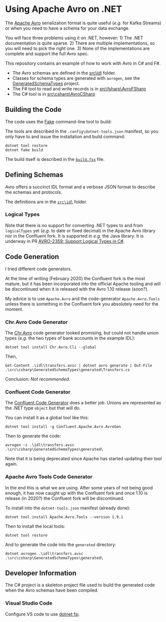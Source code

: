 # Using Apache Avro on .NET

The [Apache Avro](https://avro.apache.org/) serialization format is quite useful (_e.g._ for Kafka Streams) or 
when you need to have a schema for your data exchange.

You will face three problems using it on .NET, however:
    1) The .NET documentation is quite sparse.
    2) There are multiple implementations, so you will need to pick the right one.
    3) None of the implementations are complete and support the full Avro spec.

This repository contains an example of how to work with Avro in C# and F#.

- The Avro schemas are defined in the [src\idl](src/idl) folder.
- Classes for schema types are generated with `avrogen`, see the [GeneratedSchemaTypes](src\csharp\GeneratedSchemaTypes) project.
- The F# tool to read and write records is in [src\fsharp\AvroFSharp](src\fsharp\AvroFSharp)
- The C# tool is in [src\csharp\AvroCSharp](src\csharp\AvroCSharp)

## Building the Code

The code uses the [Fake](https://fake.build) command-line tool to build:

The tools are described in the `.config\dotnet-tools.json` manifest, 
so you only have to and issue the installation and build command:

    dotnet tool restore
    dotnet fake build

The build itself is described in the [`build.fsx`](build.fsx) file.


## Defining Schemas

Avro offers a succinct IDL format and a verbose JSON format to describe 
the schemas and protocols.

The definitions are in the [`src\idl`](src\idl) folder.

### Logical Types
Note that there is no support for converting .NET types to and from `logicalTypes` yet (_e.g._ to date or fixed decimal) in the Apache Avro library nor in the Confluent fork.
It is supported in _e.g._ the Java library. It is underway in PR [AVRO-2359: Support Logical Types in C#](https://github.com/apache/avro/pull/492).


## Code Generation
I tried different code generators.

At the time of writing (February 2020) the Confluent fork is the most mature,
but it has been incorporated into the official Apache tooling and
will be discontinued when it is released with the Avro 1.10 release (soon?).

My advice is to use `Apache.Avro` and the code-generator `Apache.Avro.Tools` unless
there is something in the Confluent fork you absolutely need for the moment.

### Chr.Avro Code Generator

The [Chr.Avro](https://engineering.chrobinson.com/dotnet-avro/) code generator looked promising, but
could not handle union types (_e.g._ the two types of bank accounts in the example IDL):

    dotnet tool install Chr.Avro.Cli --global

Then, 

    Get-Content .\idl\transfers.avsc | dotnet avro generate | Out-File .\src\csharp\GeneratedSchemaTypes\generated\Transfers.cs

Conclusion: *Not recommended.*

### Confluent Code Generator

The [Confluent Code Generator](https://www.nuget.org/packages/Confluent.Apache.Avro.AvroGen/) does a better job.
Unions are represented as the .NET type `object` but that will do.

You can install it as a global tool like this:

    dotnet tool install -g Confluent.Apache.Avro.AvroGen

Then to generate the code:

    avrogen -s .\idl\transfers.avsc  .\src\csharp\GeneratedSchemaTypes\generated\

Note that it is being deprecated since Apache has started updating their tool again.

### Apache Avro Tools Code Generator

In the end this is what we are using. After some years of not being good enough, it has now caught up with the Confluent fork and
once 1.10 is release (in 2020?) the Confluent fork will be discontinued.

To install into the `dotnet-tools.json` manifest (already done):

    dotnet tool install Apache.Avro.Tools --version 1.9.1

Then to install the local tools:

    dotnet tool restore

And to generate the code into the `generated` directory:

    dotnet avrogen .\idl\transfers.avsc  .\src\csharp\GeneratedSchemaTypes\generated\



## Developer Information

The C# project is a skeleton project file used to build the generated code when the Avro schemas have been compiled.

### Visual Studio Code

Configure VS code to use [dotnet fsi](https://github.com/ionide/ionide-vscode-fsharp/issues/1237).

